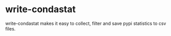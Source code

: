 # write-condastat
write-condastat makes it easy to collect, filter and save pypi statistics to csv files.
